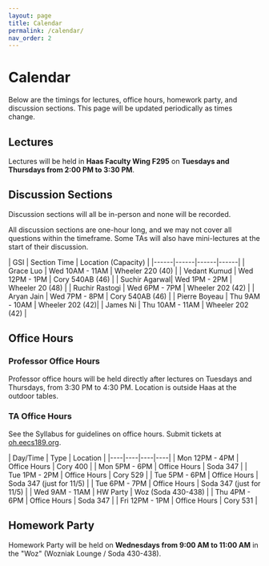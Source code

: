 ```yaml
---
layout: page
title: Calendar
permalink: /calendar/
nav_order: 2
---
```


# Calendar
Below are the timings for lectures, office hours, homework party, and discussion sections. This page will be updated periodically as times change.

## Lectures
Lectures will be held in **Haas Faculty Wing F295** on **Tuesdays and Thursdays from 2:00 PM to 3:30 PM**.

## Discussion Sections

Discussion sections will all be in-person and none will be recorded.

All discussion sections are one-hour long, and we may not cover all questions within the timeframe. Some TAs will also have mini-lectures at the start of their discussion.

| GSI |   Section Time  | Location (Capacity)      |
|------|------|------|------|
| Grace Luo | Wed 10AM - 11AM | Wheeler 220 (40) |
| Vedant Kumud | Wed 12PM - 1PM | Cory 540AB (46) |
| Suchir Agarwal| Wed 1PM - 2PM | Wheeler 20 (48) |
| Ruchir Rastogi | Wed 6PM - 7PM | Wheeler 202 (42) |
| Aryan Jain |  Wed 7PM - 8PM | Cory 540AB (46) |
| Pierre Boyeau | Thu 9AM - 10AM | Wheeler 202 (42)|
| James Ni | Thu 10AM - 11AM | Wheeler 202 (42) |

## Office Hours

### Professor Office Hours
Professor office hours will be held directly after lectures on Tuesdays and Thursdays, from 3:30 PM to 4:30 PM. Location is outside Haas at the outdoor tables.

### TA Office Hours

See the Syllabus for guidelines on office hours. Submit tickets at [oh.eecs189.org](https://oh.eecs189.org).

| Day/Time             |    Type      |   Location            |
|----|----|----|----|
| Mon 12PM - 4PM     |    Office Hours  |   Cory 400  |
| Mon 5PM - 6PM     |    Office Hours  |   Soda 347  |
| Tue 1PM - 2PM      |    Office Hours  |   Cory 529  |
| Tue 5PM - 6PM      |    Office Hours  |   Soda 347 (just for 11/5)  |
| Tue 6PM - 7PM      |    Office Hours  |   Soda 347 (just for 11/5)  |
| Wed 9AM - 11AM     |    HW Party  |   Woz (Soda 430-438)  |
| Thu 4PM - 6PM      |    Office Hours  |   Soda 347  |
| Fri 12PM - 1PM      |    Office Hours  |  Cory 531  |

## Homework Party
Homework Party will be held on **Wednesdays from 9:00 AM to 11:00 AM** in the "Woz" (Wozniak Lounge / Soda 430-438).
